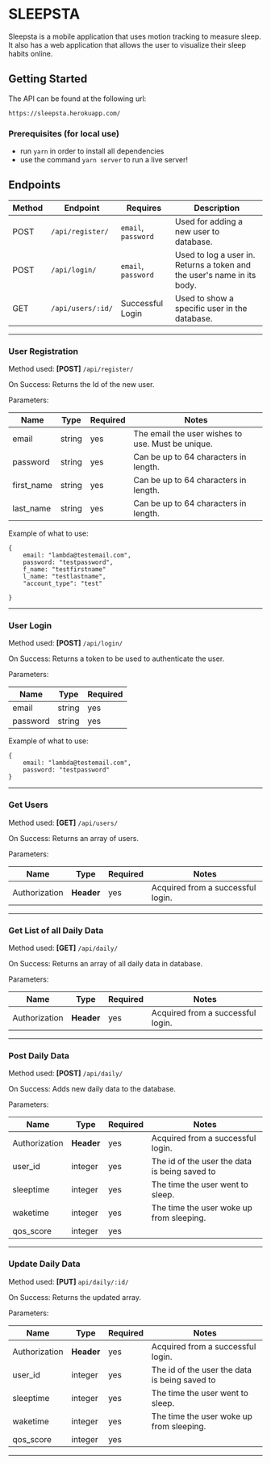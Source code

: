 # SLEEPSTA

Sleepsta is a mobile application that uses motion tracking to measure sleep. It also has a web application that allows the user to visualize their sleep habits online.

## Getting Started

The API can be found at the following url:
```
https://sleepsta.herokuapp.com/
```

### Prerequisites (for local use)

- run `yarn` in order to install all dependencies
- use the command `yarn server` to run a live server!

## Endpoints

| Method |     Endpoint          |                   Requires                   |                                Description                                       |
|--------|-----------------------|----------------------------------------------|----------------------------------------------------------------------------------|
|  POST  |   `/api/register/`    |            `email`, `password`               | Used for adding a new user to database.                                          |
|  POST  |   `/api/login/`       |            `email`, `password`               | Used to log a user in. Returns a token and the user's name in its body.          |
|  GET   |   `/api/users/:id/`   |              Successful Login                | Used to show a specific user in the database.                                    |
---

### User Registration


Method used: **[POST]** `/api/register/`

On Success: 
Returns the Id of the new user.


Parameters:

|   Name    | Type | Required |                      Notes                       |
|-----------|------|----------|--------------------------------------------------|
|   email   |string|    yes   |The email the user wishes to use. Must be unique. |
| password  |string|    yes   |Can be up to 64 characters in length.             | 
| first_name|string|    yes   |Can be up to 64 characters in length.             | 
| last_name |string|    yes   |Can be up to 64 characters in length.             | 

Example of what to use: 
```
{
    email: "lambda@testemail.com",
    password: "testpassword",
    f_name: "testfirstname"
    l_name: "testlastname",
    "account_type": "test"

}
```
---

### User Login


Method used: **[POST]** `/api/login/`

On Success: 
Returns a token to be used to authenticate the user.


Parameters:

|  Name  | Type | Required |
|--------|------|----------|
|  email |string|    yes   |
|password|string|    yes   |

Example of what to use: 
```
{
    email: "lambda@testemail.com",
    password: "testpassword"
}
```

---

### Get Users

Method used: **[GET]** `/api/users/`

On Success: Returns an array of users.


Parameters:

|      Name     |   Type   | Required |              Notes                |
|---------------|----------|----------|-----------------------------------|
| Authorization |**Header**|   yes    | Acquired from a successful login. |

---

### Get List of all Daily Data

Method used: **[GET]** `/api/daily/`

On Success: Returns an array of all daily data in database.


Parameters:

|      Name     |   Type   | Required |              Notes                |
|---------------|----------|----------|-----------------------------------|
| Authorization |**Header**|   yes    | Acquired from a successful login. |

---

### Post Daily Data

Method used: **[POST]** `/api/daily/`

On Success: Adds new daily data to the database.


Parameters:

|        Name      |   Type   | Required |                   Notes                     |
|------------------|----------|----------|---------------------------------------------|
|   Authorization  |**Header**|    yes   | Acquired from a successful login.           |
|       user_id    |  integer |    yes   |The id of the user the data is being saved to|
|      sleeptime   |  integer |    yes   |The time the user went to sleep.             |
|      waketime    |  integer |    yes   |The time the user woke up from sleeping.     |
|      qos_score   |  integer |    yes   |                                             |

---

### Update Daily Data

Method used: **[PUT]** `api/daily/:id/`

On Success: Returns the updated array. 


Parameters:

|        Name      |   Type   | Required |                   Notes                     |
|------------------|----------|----------|---------------------------------------------|
|   Authorization  |**Header**|    yes   | Acquired from a successful login.           |
|       user_id    |  integer |    yes   |The id of the user the data is being saved to|
|      sleeptime   |  integer |    yes   |The time the user went to sleep.             |
|      waketime    |  integer |    yes   |The time the user woke up from sleeping.     |
|      qos_score   |  integer |    yes   |                                             |

---
